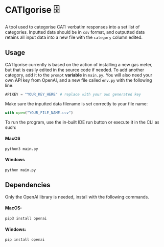 # CATIgorise 🗄️

A tool used to categorise CATI verbatim responses into a set list of categories.
Inputted data should be in `csv` format, and outputted data retains all input data into a new file with the `category` column edited. 

## Usage

CATIgorise currently is based on the action of installing a new gas meter, but that is easily edited in the source code if needed.
To add another category, add it to the `prompt` **variable** in `main.py`.
You will also need your own API key from OpenAI, and a new file called `env.py` with the following line:
```python
APIKEY = "YOUR_KEY_HERE" # replace with your own generated key
```

Make sure the inputted data filename is set correctly to your file name:

```python
with open("YOUR_FILE_NAME.csv")
```

To run the program, use the in-built IDE run button or execute it in the CLI as such:

#### MacOS
```shell
python3 main.py
```

#### Windows
```shell
python main.py
```

## Dependencies
Only the OpenAI library is needed, install with the following commands.

#### MacOS:
```shell
pip3 install openai
```

#### Windows:
```shell
pip install openai
```
